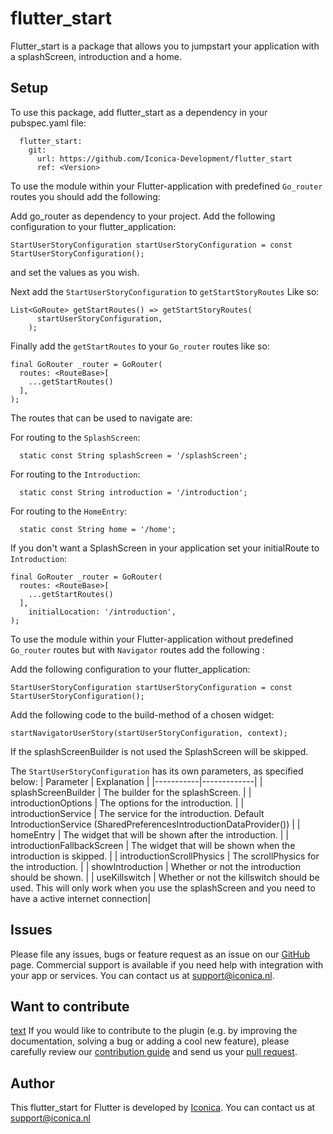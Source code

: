# flutter_start

Flutter_start is a package that allows you to jumpstart your application with a splashScreen, introduction and a home.

## Setup

To use this package, add flutter_start as a dependency in your pubspec.yaml file:

```
  flutter_start:
    git:
      url: https://github.com/Iconica-Development/flutter_start
      ref: <Version>
```

To use the module within your Flutter-application with predefined `Go_router` routes you should add the following:

Add go_router as dependency to your project.
Add the following configuration to your flutter_application:

```
StartUserStoryConfiguration startUserStoryConfiguration = const StartUserStoryConfiguration();
```

and set the values as you wish.

Next add the `StartUserStoryConfiguration` to `getStartStoryRoutes` Like so:

```
List<GoRoute> getStartRoutes() => getStartStoryRoutes(
      startUserStoryConfiguration,
    );
```

Finally add the `getStartRoutes` to your `Go_router` routes like so:

```
final GoRouter _router = GoRouter(
  routes: <RouteBase>[
    ...getStartRoutes()
  ],
);
```

The routes that can be used to navigate are:

For routing to the `SplashScreen`:

```
  static const String splashScreen = '/splashScreen';
```

For routing to the `Introduction`:

```
  static const String introduction = '/introduction';
```

For routing to the `HomeEntry`:

```
  static const String home = '/home';
```

If you don't want a SplashScreen in your application set your initialRoute to `Introduction`:

```
final GoRouter _router = GoRouter(
  routes: <RouteBase>[
    ...getStartRoutes()
  ],
    initialLocation: '/introduction',
);
```

To use the module within your Flutter-application without predefined `Go_router` routes but with `Navigator` routes add the following :

Add the following configuration to your flutter_application:

```
StartUserStoryConfiguration startUserStoryConfiguration = const StartUserStoryConfiguration();
```

Add the following code to the build-method of a chosen widget:

```
startNavigatorUserStory(startUserStoryConfiguration, context);
```

If the splashScreenBuilder is not used the SplashScreen will be skipped.

The `StartUserStoryConfiguration` has its own parameters, as specified below:
| Parameter | Explanation |
|-----------|-------------|
| splashScreenBuilder | The builder for the splashScreen. |
| introductionOptions | The options for the introduction. |
| introductionService | The service for the introduction. Default IntroductionService (SharedPreferencesIntroductionDataProvider()) |
| homeEntry | The widget that will be shown after the introduction. |
| introductionFallbackScreen | The widget that will be shown when the introduction is skipped. |
| introductionScrollPhysics | The scrollPhysics for the introduction. |
| showIntroduction | Whether or not the introduction should be shown. |
| useKillswitch | Whether or not the killswitch should be used. This will only work when you use the splashScreen and you need to have a active internet connection|

## Issues

Please file any issues, bugs or feature request as an issue on our [GitHub](https://github.com/Iconica-Development/flutter_start) page. Commercial support is available if you need help with integration with your app or services. You can contact us at [support@iconica.nl](mailto:support@iconica.nl).

## Want to contribute
[text](about:blank#blocked)
If you would like to contribute to the plugin (e.g. by improving the documentation, solving a bug or adding a cool new feature), please carefully review our [contribution guide](./CONTRIBUTING.md) and send us your [pull request](https://github.com/Iconica-Development/flutter_start/pulls).

## Author

This flutter_start for Flutter is developed by [Iconica](https://iconica.nl). You can contact us at <support@iconica.nl>